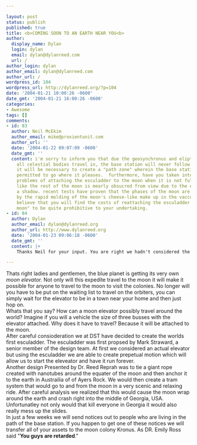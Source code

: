 ```yaml
---

layout: post
status: publish
published: true
title: <b>COMING SOON TO AN EARTH NEAR YOU<b>
author:
  display_name: Dylan
  login: dylan
  email: dylan@dylanreed.com
  url: /
author_login: dylan
author_email: dylan@dylanreed.com
author_url: /
wordpress_id: 104
wordpress_url: http://dylanreed.org/?p=104
date: '2004-01-21 10:00:26 -0600'
date_gmt: '2004-01-21 16:00:26 -0600'
categories:
- Awesome
tags: []
comments:
- id: 83
  author: Neil McEkim
  author_email: mike@proxientunit.com
  author_url: ''
  date: '2004-01-22 09:07:09 -0600'
  date_gmt: ''
  content: i'm sorry to inform you that due the geosynchronus and eliptical path that
    all celestial bodies travel in, the base station will never follow a given path.  rather,
    it will be necessary to create a "path zone" wherein the base station will be
    permitted to go where it pleases.  furthermore, have you taken into account the
    problems of attaching the esculadder to the moon when it is not full? its not
    like the rest of the moon is mearly obsucred from view due to the earth creating
    a shadow. recent tests have proven that the phases of the moon are actually caused
    by the rapid molding of the moon's cheese-like make up in the vaccum of space.  i
    believe that you will find the costs of reattaching the esculadder to the "new
    moon" to be quite prohibitive to your undertaking.
- id: 84
  author: Dylan
  author_email: dylan@dylanreed.org
  author_url: http://www.dylanreed.org
  date: '2004-01-23 09:06:18 -0600'
  date_gmt: ''
  content: |+
    Thanks Neil for your input. You are right we hadn't considered the possiblilty of the moon's form changing. We will consider that and then provide an update to the waiting public.

---
```


Thats right ladies and gentlemen, the blue planet is getting its very own _moon elevator._ Not only will this expedite travel to the moon it will make it possible for anyone to travel to the moon to visit the colonies. No longer will you have to be put on the waiting list to travel on the orbiters, you can simply wait for the elevator to be in a town near your home and then just hop on.  
Whats that you say? How can a moon elevator possibly travel around the world? Imagine if you will a vehicle the size of three busses with the elevator attached. Why does it have to travel? Because it will be attached to the moon.  
After careful consioderation we at DST have decided to create the worlds first esculadder. The esculadder was first propsed by Mark Straward, a senior member of the design team. At first we considered an actual elevator but using the esculadder we are able to create prepetual motion which will allow us to start the eleveator and have it run forever.  
Another design Presented by Dr. Reed Reprah was to tie a giant rope created with nanotubes around the equater of the moon and then anchor it to the earth in Austrailia of of Ayers Rock. We would then create a tram system that would go to and from the moon in a very scenic and relaxing ride. After careful analysis we realized that this would cause the moon wrap around the earth and crash right into the middle of Georgia, USA. Unfortunatley not only would that kill everyone in Georgia it would also really mess up the slides.  
In just a few weeks we will send notices out to people who are living in the path of the base station. If you happen to get one of these notices we will transfer all of your assets to the moon colony Kronus. As DR. Emily Ross said "**You guys are retarded**."
